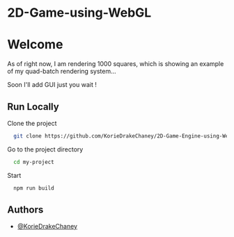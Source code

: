 # 2D-Game-using-WebGL


# Welcome

As of right now, I am rendering 1000 squares, 
which is showing an example of my quad-batch rendering system...

Soon I'll add GUI just you wait ! 


## Run Locally

Clone the project

```bash
  git clone https://github.com/KorieDrakeChaney/2D-Game-Engine-using-WebGL.git
```

Go to the project directory

```bash
  cd my-project
```

Start 

```bash
  npm run build
```

  

  ## Authors

- [@KorieDrakeChaney](https://github.com/KorieDrakeChaney)
